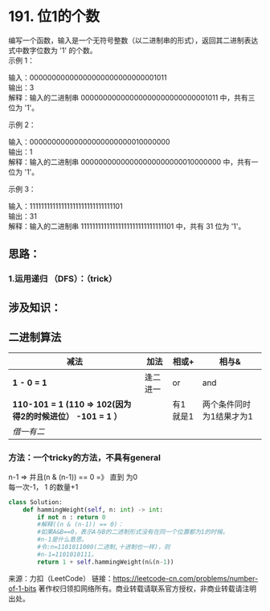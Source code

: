 # 191. 位1的个数
编写一个函数，输入是一个无符号整数（以二进制串的形式），返回其二进制表达式中数字位数为 '1' 的个数。  
示例 1：

输入：00000000000000000000000000001011  
输出：3  
解释：输入的二进制串 00000000000000000000000000001011 中，共有三位为 '1'。  
  
示例 2：  

输入：00000000000000000000000010000000  
输出：1  
解释：输入的二进制串 00000000000000000000000010000000 中，共有一位为 '1'。  
  
示例 3：  

输入：11111111111111111111111111111101  
输出：31  
解释：输入的二进制串 11111111111111111111111111111101 中，共有 31 位为 '1'。  

## 思路：
### 1.运用递归 （DFS）：（trick）
## 涉及知识：  
二进制算法
--------
减法|加法|相或+|相与&
---|---|---|---
**1 - 0 = 1** | 逢二进一 |or|and
**110-101 = 1 (110 => 102(因为得2的时候进位） -101 = 1 ）** ||有1 就是1|两个条件同时为1结果才为1
*借一有二* ||||

### 方法：一个tricky的方法，不具有general    
n-1 => 并且(n & (n-1)) == 0 =》 直到 为0  
每一次-1， 1 的数量+1  
```python
class Solution:
    def hammingWeight(self, n: int) -> int:
        if not n : return 0 
        #解释((n & (n-1)) == 0)：
        #如果A&B==0，表示A与B的二进制形式没有在同一个位置都为1的时候。
        #n-1是什么意思。
        #令:n=1101011000(二进制,十进制也一样)，则
        #n-1=1101010111。
        return 1 + self.hammingWeight(n&(n-1))
```


来源：力扣（LeetCode）
链接：https://leetcode-cn.com/problems/number-of-1-bits
著作权归领扣网络所有。商业转载请联系官方授权，非商业转载请注明出处。

